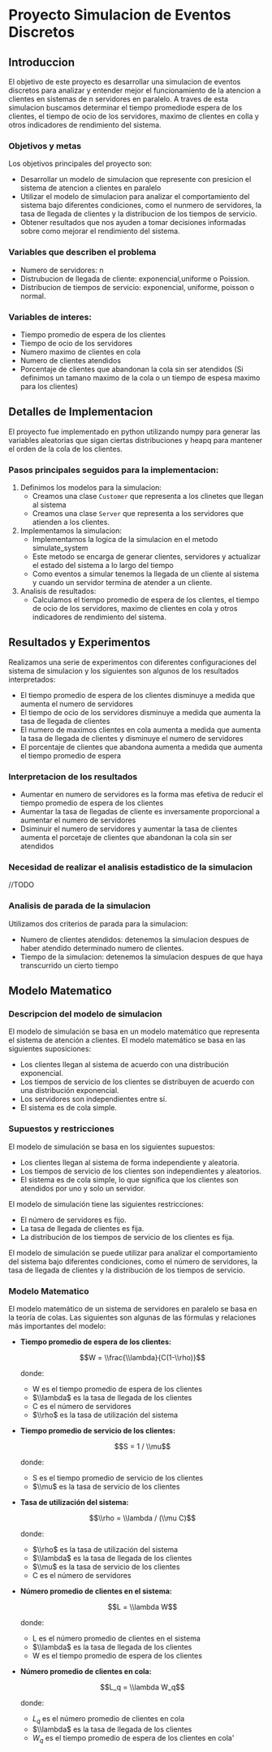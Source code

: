 # Proyecto Simulacion de Eventos Discretos

## Introduccion
El objetivo de este proyecto es desarrollar una simulacion de eventos discretos para analizar y entender mejor el funcionamiento de la atencion a clientes en sistemas de n servidores en paralelo. A traves de esta simulacion buscamos determinar el tiempo promediode espera de los clientes, el tiempo de ocio de los servidores, maximo de clientes en colla y otros indicadores de rendimiento del sistema.

### Objetivos y metas
Los objetivos principales del proyecto son:

- Desarrollar un modelo de simulacion que represente con presicion el sistema de atencion a clientes en paralelo
- Utilizar el modelo de simulacion para analizar el comportamiento del sistema bajo diferentes condiciones, como el nunmero de servidores, la tasa de llegada de clientes y la distribucion de los tiempos de servicio.
- Obtener resultados que nos ayuden a tomar decisiones informadas sobre como mejorar el rendimiento del sistema.

### Variables que describen el problema
- Numero de servidores: n
- Distrubucion de llegada de cliente: exponencial,uniforme o Poission.
- Distribucion de tiempos de servicio: exponencial, uniforme, poisson o normal.

### Variables de interes:
- Tiempo promedio de espera de los clientes
- Tiempo de ocio de los servidores
- Numero maximo de clientes en cola
- Numero de clientes atendidos
- Porcentaje de clientes que abandonan la cola sin ser atendidos (Si definimos un tamano maximo de la cola o un tiempo de espesa maximo para los clientes)

## Detalles de Implementacion
El proyecto fue implementado en python utilizando numpy para generar las variables aleatorias que sigan ciertas distribuciones y heapq para mantener el orden de la cola de los clientes.
### Pasos principales seguidos para la implementacion:
1. Definimos los modelos para la simulacion:
	- Creamos una clase `Customer` que representa a los clinetes que llegan al sistema
	- Creamos una clase `Server` que representa a los servidores que atienden a los clientes.
2. Implementamos la simulacion:
	- Implementamos la logica de la simulacion en el metodo simulate_system
	- Este metodo se encarga de generar clientes, servidores y actualizar el estado del sistema a lo largo del tiempo
	- Como eventos a simular tenemos la llegada de un cliente al sistema y cuando un servidor termina de atender a un cliente.
3. Analisis de resultados:
	- Calculamos el tiempo promedio de espera de los clientes, el tiempo de ocio de los servidores, maximo de clientes en cola y otros indicadores de rendimiento del sistema.

## Resultados y Experimentos
Realizamos una serie de experimentos  con diferentes configuraciones del sistema de simulacion y los siguientes son algunos de los resultados interpretados:
- El tiempo promedio de espera de los clientes disminuye a medida que aumenta el numero de servidores
- El tiempo de ocio de los servidores disminuye a medida que aumenta la tasa de llegada de clientes
- El numero de maximos clientes en cola aumenta a medida que aumenta la tasa de llegada de clientes y disminuye el numero de servidores
- El porcentaje de clientes que abandona aumenta a medida que aumenta el tiempo promedio de espera

### Interpretacion de los resultados
- Aumentar en numero de servidores es la forma mas efetiva  de reducir el tiempo promedio de espera de los clientes
- Aumentar la tasa de llegadas de cliente es inversamente proporcional a aumentar el numero de servidores
- Dsiminuir el numero de servidores y aumentar la tasa de clientes aumenta el porcetaje de clientes que abandonan la cola sin ser atendidos

### Necesidad de realizar el analisis estadistico de la simulacion
//TODO

### Analisis de parada de la simulacion
Utilizamos dos criterios de parada para la simulacion:
- Numero de clientes atendidos: detenemos la simulacion despues de haber atendido determinado numero de clientes.
- Tiempo de la simulacion: detenemos la simulacion despues de que haya transcurrido un cierto tiempo

## Modelo Matematico
### Descripcion del modelo de simulacion
El modelo de simulación se basa en un modelo matemático que representa el sistema de atención a clientes. El modelo matemático se basa en las siguientes suposiciones:

- Los clientes llegan al sistema de acuerdo con una distribución exponencial.
- Los tiempos de servicio de los clientes se distribuyen de acuerdo con una distribución exponencial.
- Los servidores son independientes entre sí.
- El sistema es de cola simple.

### Supuestos y restricciones

El modelo de simulación se basa en los siguientes supuestos:

- Los clientes llegan al sistema de forma independiente y aleatoria.
- Los tiempos de servicio de los clientes son independientes y aleatorios.
- El sistema es de cola simple, lo que significa que los clientes son atendidos por uno y solo un servidor.

El modelo de simulación tiene las siguientes restricciones:

- El número de servidores es fijo.
- La tasa de llegada de clientes es fija.
- La distribución de los tiempos de servicio de los clientes es fija.

El modelo de simulación se puede utilizar para analizar el comportamiento del sistema bajo diferentes condiciones, como el número de servidores, la tasa de llegada de clientes y la distribución de los tiempos de servicio.

### Modelo Matematico
El modelo matemático de un sistema de servidores en paralelo se basa en la teoría de colas. Las siguientes son algunas de las fórmulas y relaciones más importantes del modelo:

* **Tiempo promedio de espera de los clientes:**
    
    $$W = \\frac{\\lambda}{C(1-\\rho)}$$
    
    donde:
    * W es el tiempo promedio de espera de los clientes
    * $\\lambda$ es la tasa de llegada de los clientes
    * C es el número de servidores
    * $\\rho$ es la tasa de utilización del sistema
* **Tiempo promedio de servicio de los clientes:**
    
    $$S = 1 / \\mu$$
    
    donde:
    * S es el tiempo promedio de servicio de los clientes
    * $\\mu$ es la tasa de servicio de los clientes
* **Tasa de utilización del sistema:**
    
    $$\\rho = \\lambda / (\\mu C)$$
    
    donde:
    * $\\rho$ es la tasa de utilización del sistema
    * $\\lambda$ es la tasa de llegada de los clientes
    * $\\mu$ es la tasa de servicio de los clientes
    * C es el número de servidores
* **Número promedio de clientes en el sistema:**
    
    $$L = \\lambda W$$
    
    donde:
    * L es el número promedio de clientes en el sistema
    * $\\lambda$ es la tasa de llegada de los clientes
    * W es el tiempo promedio de espera de los clientes
* **Número promedio de clientes en cola:**
    
    $$L_q = \\lambda W_q$$
    
    donde:
    * $L_q$ es el número promedio de clientes en cola
    * $\\lambda$ es la tasa de llegada de los clientes
    * $W_q$ es el tiempo promedio de espera de los clientes en cola'

